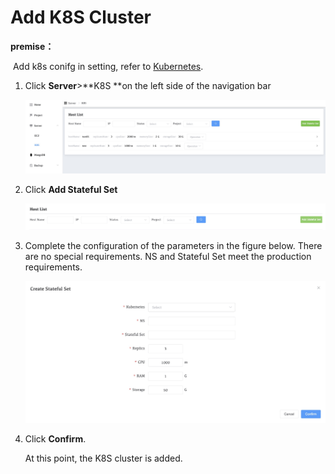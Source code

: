 # Add K8S Cluster

**premise：**

​	Add k8s conifg in setting, refer to [Kubernetes](../13-setting/04-kubernetes.md).



1. Click **Server**>**K8S **on the left side of the navigation bar

   ![StandaloneAdvanced](../../images/whaleal-platform-Images/04-create-deployment/home.png)

2. Click **Add Stateful Set**

   ![StandaloneAdvanced](../../images/whaleal-platform-Images/04-create-deployment/add-stateful.png)

3. Complete the configuration of the parameters in the figure below. There are no special requirements. NS and Stateful Set meet the production requirements.

   ![StandaloneAdvanced](../../images/whaleal-platform-Images/04-create-deployment/configk8s.png)

4. Click **Confirm**.

   At this point, the K8S cluster is added.



